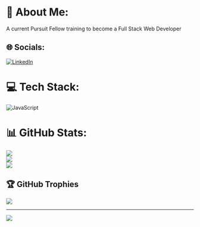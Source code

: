 # 💫 About Me:
A current Pursuit Fellow training to become a Full Stack Web Developer


## 🌐 Socials:
[![LinkedIn](https://img.shields.io/badge/LinkedIn-%230077B5.svg?logo=linkedin&logoColor=white)](https://linkedin.com/in/linkedin.com/in/destiny-joyner-934846243) 

# 💻 Tech Stack:
![JavaScript](https://img.shields.io/badge/javascript-%23323330.svg?style=for-the-badge&logo=javascript&logoColor=%23F7DF1E)
# 📊 GitHub Stats:
![](https://github-readme-stats.vercel.app/api?username=DestinyJoyner&theme=slateorange&hide_border=false&include_all_commits=false&count_private=false)<br/>
![](https://github-readme-streak-stats.herokuapp.com/?user=DestinyJoyner&theme=slateorange&hide_border=false)<br/>
![](https://github-readme-stats.vercel.app/api/top-langs/?username=DestinyJoyner&theme=slateorange&hide_border=false&include_all_commits=false&count_private=false&layout=compact)

## 🏆 GitHub Trophies
![](https://github-profile-trophy.vercel.app/?username=DestinyJoyner&theme=onedark&no-frame=false&no-bg=true&margin-w=4)

---
[![](https://visitcount.itsvg.in/api?id=DestinyJoyner&icon=8&color=7)](https://visitcount.itsvg.in)
